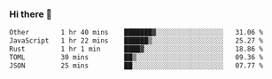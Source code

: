 ### Hi there 👋

<!--
**WShiBin/WShiBin** is a ✨ _special_ ✨ repository because its `README.md` (this file) appears on your GitHub profile.

Here are some ideas to get you started:

- 🔭 I’m currently working on ...
- 🌱 I’m currently learning ...
- 👯 I’m looking to collaborate on ...
- 🤔 I’m looking for help with ...
- 💬 Ask me about ...
- 📫 How to reach me: ...
- 😄 Pronouns: ...
- ⚡ Fun fact: ...
-->

<!--START_SECTION:waka-->

```txt
Other        1 hr 40 mins    ███████▓░░░░░░░░░░░░░░░░░   31.06 %
JavaScript   1 hr 22 mins    ██████▒░░░░░░░░░░░░░░░░░░   25.27 %
Rust         1 hr 1 min      ████▓░░░░░░░░░░░░░░░░░░░░   18.86 %
TOML         30 mins         ██▒░░░░░░░░░░░░░░░░░░░░░░   09.36 %
JSON         25 mins         ██░░░░░░░░░░░░░░░░░░░░░░░   07.77 %
```

<!--END_SECTION:waka-->
